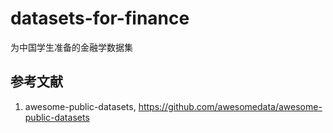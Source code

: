 # datasets-for-finance
为中国学生准备的金融学数据集


## 参考文献

1. awesome-public-datasets, https://github.com/awesomedata/awesome-public-datasets
